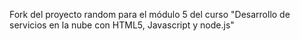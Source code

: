 Fork del proyecto random para el módulo 5 del curso "Desarrollo de servicios en la nube con HTML5, Javascript y node.js"